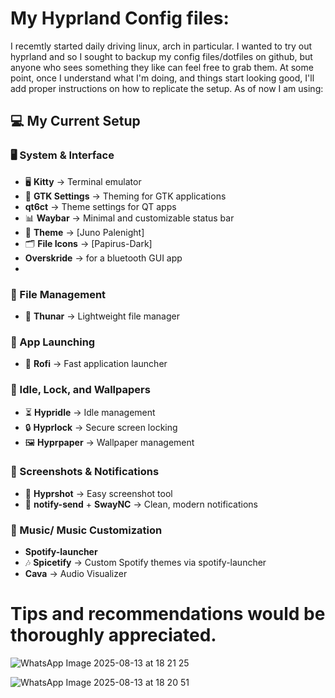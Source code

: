 # My Hyprland Config files:
I recemtly started daily driving linux, arch in particular. I wanted to try out hyprland and so I sought to backup my config files/dotfiles on github, but anyone who sees something they like can feel free to grab them. At some point, once I understand what I'm doing, and things start looking good, I'll add proper instructions on how to 
replicate the setup. As of now I am using:

## 💻 My Current Setup

### 🖥 System & Interface
- 🖥 **Kitty** → Terminal emulator  
- 🎨 **GTK Settings** → Theming for GTK applications
- **qt6ct** → Theme settings for QT apps
- 📊 **Waybar** → Minimal and customizable status bar  
- 🎨 **Theme** → [Juno Palenight]
- 🗂 **File Icons** → [Papirus-Dark]
- **Overskride** → for a bluetooth GUI app
- 
  
### 📂 File Management
- 📁 **Thunar** → Lightweight file manager  

### 🚀 App Launching
- 🚀 **Rofi** → Fast application launcher
  
### 🌙 Idle, Lock, and Wallpapers
- ⏳ **Hypridle** → Idle management  
- 🔒 **Hyprlock** → Secure screen locking  
- 🖼 **Hyprpaper** → Wallpaper management  

### 📸 Screenshots & Notifications
- 📸 **Hyprshot** → Easy screenshot tool  
- 🔔 **notify-send** + **SwayNC** → Clean, modern notifications  

### 🎵 Music/ Music Customization
- **Spotify-launcher**
- 🎶 **Spicetify** → Custom Spotify themes via spotify-launcher
- **Cava** → Audio Visualizer


# Tips and recommendations would be thoroughly appreciated.

![WhatsApp Image 2025-08-13 at 18 21 25](https://github.com/user-attachments/assets/ec29003d-c48d-4989-a55f-af1b4ca2387c)

![WhatsApp Image 2025-08-13 at 18 20 51](https://github.com/user-attachments/assets/761a9de8-9cd8-4bea-b2ba-f1cffef6d3c8)




